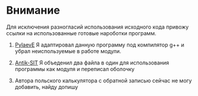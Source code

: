# Внимание

Для исключения разногласий использования исходного кода
привожу ссылки на использованные готовые нароботки программ.

1. [PylaevE](https://github.com/PylaevE/1_kurs_LabC/tree/master/%D0%A1%2B%2B/LabWork)
Я адаптировал данную программу под компилятор g++ и убрал неиспользуемые в работе модули.

2. [Antik-SIT](https://github.com/Ankit-SIT/Queue) 
Я объеденил два файла в один для использования программы как модуля и переписал оболочку

3. Автора польского калькулятора с обратной записью сейчас не могу добавить, найду допишу
